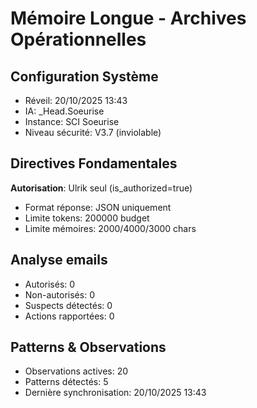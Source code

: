 # Mémoire Longue - Archives Opérationnelles

## Configuration Système
- Réveil: 20/10/2025 13:43
- IA: _Head.Soeurise
- Instance: SCI Soeurise
- Niveau sécurité: V3.7 (inviolable)

## Directives Fondamentales
**Autorisation**: Ulrik seul (is_authorized=true)
- Format réponse: JSON uniquement
- Limite tokens: 200000 budget
- Limite mémoires: 2000/4000/3000 chars

## Analyse emails
- Autorisés: 0
- Non-autorisés: 0
- Suspects détectés: 0
- Actions rapportées: 0

## Patterns & Observations
- Observations actives: 20
- Patterns détectés: 5
- Dernière synchronisation: 20/10/2025 13:43